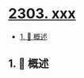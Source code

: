 # [2303. xxx](https://github.com/Tdahuyou/TNotes.leetcode/tree/main/notes/2303.%20xxx)

<!-- region:toc -->

- [1. 📝 概述](#1--概述)

<!-- endregion:toc -->

## 1. 📝 概述

